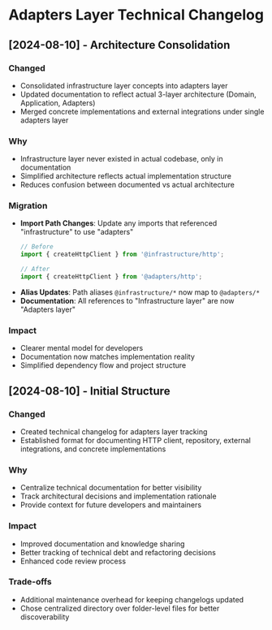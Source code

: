 # Adapters Layer Technical Changelog

## [2024-08-10] - Architecture Consolidation

### Changed
- Consolidated infrastructure layer concepts into adapters layer
- Updated documentation to reflect actual 3-layer architecture (Domain, Application, Adapters)
- Merged concrete implementations and external integrations under single adapters layer

### Why
- Infrastructure layer never existed in actual codebase, only in documentation
- Simplified architecture reflects actual implementation structure
- Reduces confusion between documented vs actual architecture

### Migration
- **Import Path Changes**: Update any imports that referenced "infrastructure" to use "adapters"
  ```typescript
  // Before
  import { createHttpClient } from '@infrastructure/http';
  
  // After  
  import { createHttpClient } from '@adapters/http';
  ```
- **Alias Updates**: Path aliases `@infrastructure/*` now map to `@adapters/*`
- **Documentation**: All references to "Infrastructure layer" are now "Adapters layer"

### Impact
- Clearer mental model for developers
- Documentation now matches implementation reality
- Simplified dependency flow and project structure

## [2024-08-10] - Initial Structure

### Changed
- Created technical changelog for adapters layer tracking
- Established format for documenting HTTP client, repository, external integrations, and concrete implementations

### Why
- Centralize technical documentation for better visibility
- Track architectural decisions and implementation rationale
- Provide context for future developers and maintainers

### Impact
- Improved documentation and knowledge sharing
- Better tracking of technical debt and refactoring decisions
- Enhanced code review process

### Trade-offs
- Additional maintenance overhead for keeping changelogs updated
- Chose centralized directory over folder-level files for better discoverability